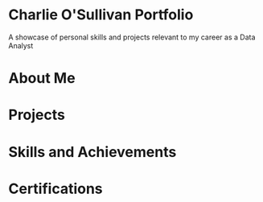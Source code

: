 # Charlie O'Sullivan Portfolio
A showcase of personal skills and projects relevant to my career as a Data Analyst 

# About Me

# Projects

# Skills and Achievements

# Certifications 
